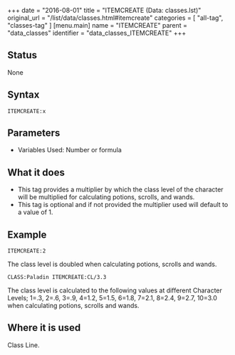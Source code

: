 +++
date = "2016-08-01"
title = "ITEMCREATE (Data: classes.lst)"
original_url = "/list/data/classes.html#itemcreate"
categories = [ "all-tag", "classes-tag" ]
[menu.main]
    name = "ITEMCREATE"
    parent = "data_classes"
    identifier = "data_classes_ITEMCREATE"
+++

## Status

None

## Syntax

`ITEMCREATE:x`

## Parameters

-   Variables Used: Number or formula



What it does
------------

-   This tag provides a multiplier by which the class level of the
    character will be multiplied for calculating potions, scrolls,
    and wands.
-   This tag is optional and if not provided the multiplier used will
    default to a value of 1.

Example
-------

`ITEMCREATE:2`

The class level is doubled when calculating potions, scrolls and wands.

`CLASS:Paladin ITEMCREATE:CL/3.3`

The class level is calculated to the following values at different
Character Levels; 1=.3, 2=.6, 3=.9, 4=1.2, 5=1.5, 6=1.8, 7=2.1, 8=2.4,
9=2.7, 10=3.0 when calculating potions, scrolls and wands.

Where it is used
----------------

Class Line.

